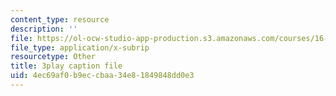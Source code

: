 ```yaml
---
content_type: resource
description: ''
file: https://ol-ocw-studio-app-production.s3.amazonaws.com/courses/16-842-fundamentals-of-systems-engineering-fall-2015/4ec69af0b9eccbaa34e81849848dd0e3_RsOCnszziDA.srt
file_type: application/x-subrip
resourcetype: Other
title: 3play caption file
uid: 4ec69af0-b9ec-cbaa-34e8-1849848dd0e3
---
```

